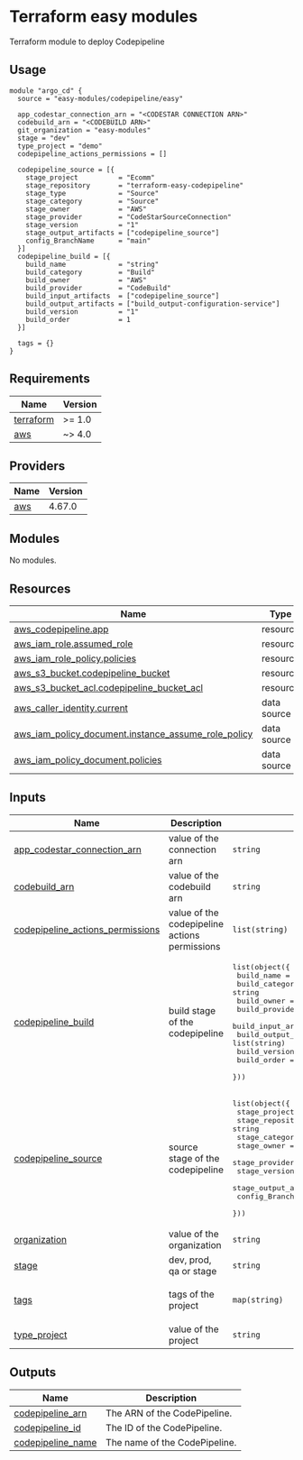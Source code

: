 # Terraform easy modules

Terraform module to deploy Codepipeline

## Usage

```hcl
module "argo_cd" {
  source = "easy-modules/codepipeline/easy"
  
  app_codestar_connection_arn = "<CODESTAR CONNECTION ARN>"
  codebuild_arn = "<CODEBUILD ARN>"
  git_organization = "easy-modules"
  stage = "dev"
  type_project = "demo"
  codepipeline_actions_permissions = []
  
  codepipeline_source = [{
    stage_project          = "Ecomm"
    stage_repository       = "terraform-easy-codepipeline"
    stage_type             = "Source"
    stage_category         = "Source"
    stage_owner            = "AWS"
    stage_provider         = "CodeStarSourceConnection"
    stage_version          = "1"
    stage_output_artifacts = ["codepipeline_source"]
    config_BranchName      = "main"
  }]
  codepipeline_build = [{
    build_name             = "string"
    build_category         = "Build"
    build_owner            = "AWS"
    build_provider         = "CodeBuild"
    build_input_artifacts  = ["codepipeline_source"]
    build_output_artifacts = ["build_output-configuration-service"]
    build_version          = "1"
    build_order            = 1
  }]
  
  tags = {}
}
```

<!-- BEGINNING OF PRE-COMMIT-TERRAFORM DOCS HOOK -->
## Requirements

| Name | Version |
|------|---------|
| <a name="requirement_terraform"></a> [terraform](#requirement\_terraform) | >= 1.0 |
| <a name="requirement_aws"></a> [aws](#requirement\_aws) | ~> 4.0 |

## Providers

| Name | Version |
|------|---------|
| <a name="provider_aws"></a> [aws](#provider\_aws) | 4.67.0 |

## Modules

No modules.

## Resources

| Name | Type |
|------|------|
| [aws_codepipeline.app](https://registry.terraform.io/providers/hashicorp/aws/latest/docs/resources/codepipeline) | resource |
| [aws_iam_role.assumed_role](https://registry.terraform.io/providers/hashicorp/aws/latest/docs/resources/iam_role) | resource |
| [aws_iam_role_policy.policies](https://registry.terraform.io/providers/hashicorp/aws/latest/docs/resources/iam_role_policy) | resource |
| [aws_s3_bucket.codepipeline_bucket](https://registry.terraform.io/providers/hashicorp/aws/latest/docs/resources/s3_bucket) | resource |
| [aws_s3_bucket_acl.codepipeline_bucket_acl](https://registry.terraform.io/providers/hashicorp/aws/latest/docs/resources/s3_bucket_acl) | resource |
| [aws_caller_identity.current](https://registry.terraform.io/providers/hashicorp/aws/latest/docs/data-sources/caller_identity) | data source |
| [aws_iam_policy_document.instance_assume_role_policy](https://registry.terraform.io/providers/hashicorp/aws/latest/docs/data-sources/iam_policy_document) | data source |
| [aws_iam_policy_document.policies](https://registry.terraform.io/providers/hashicorp/aws/latest/docs/data-sources/iam_policy_document) | data source |

## Inputs

| Name | Description | Type | Default | Required |
|------|-------------|------|---------|:--------:|
| <a name="input_app_codestar_connection_arn"></a> [app\_codestar\_connection\_arn](#input\_app\_codestar\_connection\_arn) | value of the connection arn | `string` | n/a | yes |
| <a name="input_codebuild_arn"></a> [codebuild\_arn](#input\_codebuild\_arn) | value of the codebuild arn | `string` | n/a | yes |
| <a name="input_codepipeline_actions_permissions"></a> [codepipeline\_actions\_permissions](#input\_codepipeline\_actions\_permissions) | value of the codepipeline actions permissions | `list(string)` | `[]` | no |
| <a name="input_codepipeline_build"></a> [codepipeline\_build](#input\_codepipeline\_build) | build stage of the codepipeline | <pre>list(object({<br>    build_name             = string<br>    build_category         = string<br>    build_owner            = string<br>    build_provider         = string<br>    build_input_artifacts  = list(string)<br>    build_output_artifacts = list(string)<br>    build_version          = string<br>    build_order            = number<br>  }))</pre> | n/a | yes |
| <a name="input_codepipeline_source"></a> [codepipeline\_source](#input\_codepipeline\_source) | source stage of the codepipeline | <pre>list(object({<br>    stage_project          = string<br>    stage_repository       = string<br>    stage_category         = string<br>    stage_owner            = string<br>    stage_provider         = string<br>    stage_version          = string<br>    stage_output_artifacts = list(string)<br>    config_BranchName      = string<br>  }))</pre> | n/a | yes |
| <a name="input_organization"></a> [organization](#input\_organization) | value of the organization | `string` | n/a | yes |
| <a name="input_stage"></a> [stage](#input\_stage) | dev, prod, qa or stage | `string` | `"dev"` | no |
| <a name="input_tags"></a> [tags](#input\_tags) | tags of the project | `map(string)` | <pre>{<br>  "PROJECT": "default"<br>}</pre> | no |
| <a name="input_type_project"></a> [type\_project](#input\_type\_project) | value of the project | `string` | `"demo"` | no |

## Outputs

| Name | Description |
|------|-------------|
| <a name="output_codepipeline_arn"></a> [codepipeline\_arn](#output\_codepipeline\_arn) | The ARN of the CodePipeline. |
| <a name="output_codepipeline_id"></a> [codepipeline\_id](#output\_codepipeline\_id) | The ID of the CodePipeline. |
| <a name="output_codepipeline_name"></a> [codepipeline\_name](#output\_codepipeline\_name) | The name of the CodePipeline. |

<!-- END OF PRE-COMMIT-TERRAFORM DOCS HOOK -->
